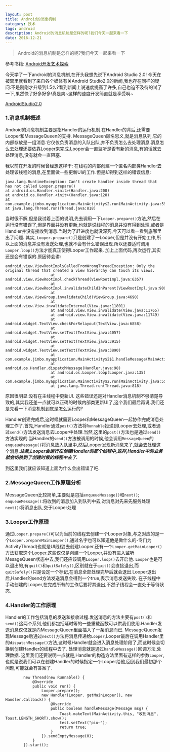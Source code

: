 ```yaml
---

layout: post
title: Android的消息机制
category: 技术
tags: android
description: Android的消息机制是怎样的呢?我们今天一起来看一下
date: 2016-12-21
---
```


>Android的消息机制是怎样的呢?我们今天一起来看一下

参考书籍: [Android开发艺术探索](http://bornbeauty.github.io/2015/11/06/book-list-of-2015.html#Android开发艺术探索)

今天学了一下android的消息机制,在开头我想先说下Android Studio 2.0!
今天在被窝里就看到了来自各个媒体有关Android Studio2.0的新闻,我也存在同样的疑问:不是刚刚才升级到1.5么?看到新闻上说速度提高了许多,自己也迫不及待的试了一下,果然快了好多好多!真是爽~这样的速度开发简直就是享受啊~

[AndroidStudio2.0](http://android-developers.blogspot.jp/2015/11/android-studio-20-preview.html)

### 1.消息机制概述

Android的消息机制主要是指Handler的运行机制.在Handler的背后,还需要Looper和MessageQueen的支持. MessageQueen顾名思义,就是消息队列,它的内部存放是一组消息.它仅仅负责消息的入队出队,并不负责怎么去处理消息.消息怎么去处理还要依靠Looper来完成.Looper会一直监听是否有新的消息,有的话就去处理消息,没有就会一直阻塞.

我以前在开发的时候曾经想这样干:
在线程的内部创建一个匿名内部类Handler去处理该线程的消息,在里面做一些更新UI的工作.但是却得到这样的错误信息:

```
java.lang.RuntimeException: Can't create handler inside thread that has not called Looper.prepare()
at android.os.Handler.<init>(Handler.java:200)
at android.os.Handler.<init>(Handler.java:128)
at com.example.jimbo.myapplication.MainActivity$2.run(MainActivity.java:59)
at java.lang.Thread.run(Thread.java:818)
```

当时很不解,但是我试着上面的说明,先去调用一下`Looper.prepare()`方法,然后在运行没有错误了,但是界面并没有更新,也就是说线程的消息并没有得到处理,或者是Handler并没有接收到消息.当时为了赶进度也就没深究,今天可以看一看到底哪里出了问题.
其实, `Looper.prepare()`只是创建了一Looper,但是并没有开始工作,所以上面的消息并没有发送处理,也就不会有什么错误出现.所以还要适时调用`Looper.loop()`方法才能真正使得Looper工作起来.
加上上面代码,再次运行,其实还是会有错误的.原因待会讲:

```
android.view.ViewRootImpl$CalledFromWrongThreadException: Only the original thread that created a view hierarchy can touch its views.
                    at android.view.ViewRootImpl.checkThread(ViewRootImpl.java:6357)
                    at android.view.ViewRootImpl.invalidateChildInParent(ViewRootImpl.java:909)
                    at android.view.ViewGroup.invalidateChild(ViewGroup.java:4690)
                    at android.view.View.invalidateInternal(View.java:11801)
                    at android.view.View.invalidate(View.java:11765)
                    at android.view.View.invalidate(View.java:11749)
                    at android.widget.TextView.checkForRelayout(TextView.java:6858)
                    at android.widget.TextView.setText(TextView.java:4057)
                    at android.widget.TextView.setText(TextView.java:3915)
                    at android.widget.TextView.setText(TextView.java:3890)
                    at com.example.jimbo.myapplication.MainActivity$2$1.handleMessage(MainActivity.java:51)
                    at android.os.Handler.dispatchMessage(Handler.java:98)
                    at android.os.Looper.loop(Looper.java:135)
                    at com.example.jimbo.myapplication.MainActivity$2.run(MainActivity.java:55)
                    at java.lang.Thread.run(Thread.java:818)
```

原因很明显:没有在主线程中更新UI.
这些错误还是对Handler消息机制不够清楚导致的,其实我还差一点就可以正确的时候内部类更新UI了,这个我们最后再说.我们还是先看一下消息机制到底是怎么运行的?

Handler创建完成后,这时候就需要Looper和MessageQueen一起协作完成消息处理工作了.首先,Handler通过`post()`方法将`Runnable`投递到Looper去处理,或者通过`send()`方法发送消息去Looper中处理.当然,这里的`post()`方法也是通过`send()`方法实现的.当Handler的`send()`方法被调用的时候,他会调用`MessageQueen`的`enqueueMessage()`将消息放入队里中,然后Looper发现新消息来了,就会去处理这个消息.***注意,Looper会运行在创建Handler的那个线程中,这样,Handler中的业务就会切换到了创建时候的线程中去了.***

到这里我们就应该知道上面为什么会出错误了吧.

### 2.MessageQueen工作原理分析

MessageQueen比较简单,主要就是包括`enqueueMessage()`和`next()`;
`enqueueMessage()`:将收到的消息加入到队列中去,对消息对先来先服务处理
`next()`:将消息出队,交于Looper处理

### 3.Looper工作原理

通过`Looper.prepare()`可以为当前的线程去创建一个Looper对象,与之对应的是一个`Looper.prepareMainLooper()`,通过名字也可以知道他是做什么的-专门为ActivityThread(也就是UI线程)去创建Looper.还有一个`Looper.getMainLooper()`方法获取这个Looper.这些仅仅是创建一个Looper,并没有进入监听MesageQueen状态中去,我们还应该调用`Looper.loop()`去开启他.
`Looper`也是可以退出的,有`quit()`和`quitSafely()`,区别就在于`quit()`会直接退出,而`quitSafely()`只是设定一个标记,在消息全部处理完毕后就会退出.Looper退出后,Handler的send方法发送消息会得到一个true,表示消息发送失败.
在子线程中手动创建的Looper,在完成所有的工作后要将其退出,不然子线程会一直处于等待状态.

### 4.Handler的工作原理

Handler的工作包括消息的发送和接收过程.发送消息的方法主要有`post()`和`send()`这两个系列,他们都包括延时等的一些重载函数可以供我们使用.Handler发送消息仅仅就是向MessageQueen里面插入了一条消息而已.
MessageQueen发现Message后通过`next()`方法将消息传递给`Looper`,Looper最后在调用Handler里的`dispatchMessage()`方法,这时候Handler就会进入消息处理阶段了,而这时候会切换到创建Handler的线程中去了.
处理消息就是通过`handleMessage()`回调方法,处理数据.
这里我们还要说明一点就是,Handler的构造方法里面有这样的参数`Looper`,也就是说我们可以在创建Handler的时候指定一个Looper给他,回到我们最初那个问题,可能就会有答案了.

```
        new Thread(new Runnable() {
            @Override
            public void run() {
                Looper.prepare();
                new Handler(Looper. getMainLooper(), new Handler.Callback() {
                    @Override
                    public boolean handleMessage(Message msg) {
                        Toast.makeText(MainActivity.this, "收到消息", Toast.LENGTH_SHORT).show();
                        test.setText("piu~");
                        return true;
                    }
                }).sendEmptyMessage(0);
            }
        }).start();
```






